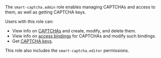 The `smart-captcha.admin` role enables managing CAPTCHAs and access to them, as well as getting CAPTCHA keys.

Users with this role can:
* View info on [CAPTCHAs](../../smartcaptcha/concepts/validation.md) and create, modify, and delete them.
* View info on [access bindings](../../iam/concepts/access-control/index.md#access-bindings) for CAPTCHAs and modify such bindings.
* Get [CAPTCHA keys](../../smartcaptcha/concepts/keys.md).

This role also includes the `smart-captcha.editor` permissions.